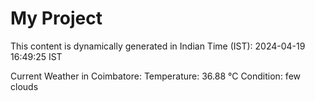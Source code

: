 # My Project

This content is dynamically generated in Indian Time (IST): 2024-04-19 16:49:25 IST


Current Weather in Coimbatore:
Temperature: 36.88 °C
Condition: few clouds
